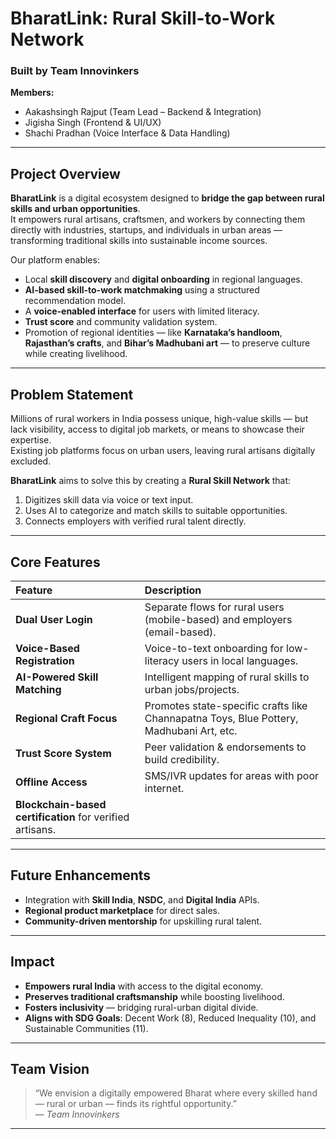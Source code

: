 # BharatLink: Rural Skill-to-Work Network

### Built by **Team Innovinkers**  
**Members:**  
-  Aakashsingh Rajput (Team Lead – Backend & Integration)  
-  Jigisha Singh (Frontend & UI/UX)  
-  Shachi Pradhan (Voice Interface & Data Handling)

---

## Project Overview

**BharatLink** is a digital ecosystem designed to **bridge the gap between rural skills and urban opportunities**.  
It empowers rural artisans, craftsmen, and workers by connecting them directly with industries, startups, and individuals in urban areas — transforming traditional skills into sustainable income sources.  

Our platform enables:
- Local **skill discovery** and **digital onboarding** in regional languages.  
- **AI-based skill-to-work matchmaking** using a structured recommendation model.  
- A **voice-enabled interface** for users with limited literacy.  
- **Trust score** and community validation system.  
- Promotion of regional identities — like **Karnataka’s handloom**, **Rajasthan’s crafts**, and **Bihar’s Madhubani art** — to preserve culture while creating livelihood.

---

##  Problem Statement

Millions of rural workers in India possess unique, high-value skills — but lack visibility, access to digital job markets, or means to showcase their expertise.  
Existing job platforms focus on urban users, leaving rural artisans digitally excluded.  

**BharatLink** aims to solve this by creating a **Rural Skill Network** that:
1. Digitizes skill data via voice or text input.  
2. Uses AI to categorize and match skills to suitable opportunities.  
3. Connects employers with verified rural talent directly.  

---

##  Core Features

| Feature | Description |
|:---------|:-------------|
| **Dual User Login** | Separate flows for rural users (mobile-based) and employers (email-based). |
| **Voice-Based Registration** | Voice-to-text onboarding for low-literacy users in local languages. |
| **AI-Powered Skill Matching** | Intelligent mapping of rural skills to urban jobs/projects. |
| **Regional Craft Focus** | Promotes state-specific crafts like Channapatna Toys, Blue Pottery, Madhubani Art, etc. |
| **Trust Score System** | Peer validation & endorsements to build credibility. |
| **Offline Access** | SMS/IVR updates for areas with poor internet. |
| **Blockchain-based certification** for verified artisans. |

---
## Future Enhancements
- Integration with **Skill India**, **NSDC**, and **Digital India** APIs.  
- **Regional product marketplace** for direct sales.  
- **Community-driven mentorship** for upskilling rural talent.  

---

##  Impact

- **Empowers rural India** with access to the digital economy.  
- **Preserves traditional craftsmanship** while boosting livelihood.  
- **Fosters inclusivity** — bridging rural-urban digital divide.  
- **Aligns with SDG Goals**: Decent Work (8), Reduced Inequality (10), and Sustainable Communities (11).  

---

##  Team Vision

> “We envision a digitally empowered Bharat where every skilled hand — rural or urban — finds its rightful opportunity.”  
> — *Team Innovinkers*

---